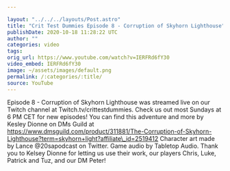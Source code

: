 ```yaml
---

layout: "../../../layouts/Post.astro"
title: "Crit Test Dummies Episode 8 - Corruption of Skyhorn Lighthouse"
publishDate: 2020-10-18 11:28:22 UTC
author: ""
categories: video
tags: 
orig_url: https://www.youtube.com/watch?v=IERFRd6fY30
video_embed: IERFRd6fY30
image: ~/assets/images/default.png
permalink: /:categories/:title/
source: YouTube
---
```

Episode 8 - Corruption of Skyhorn Lighthouse was streamed live on our Twitch channel at Twitch.tv/crittestdummies. Check us out most Sundays at 6 PM CET for new episodes! You can find this adventure and more by Kesley Dionne on DMs Guild at https://www.dmsguild.com/product/311881/The-Corruption-of-Skyhorn-Lighthouse?term=skyhorn+light?affiliate\_id=2519412 Character art made by Lance @20sapodcast on Twitter. Game audio by Tabletop Audio. Thank you to Kelsey Dionne for letting us use their work, our players Chris, Luke, Patrick and Tuz, and our DM Peter!